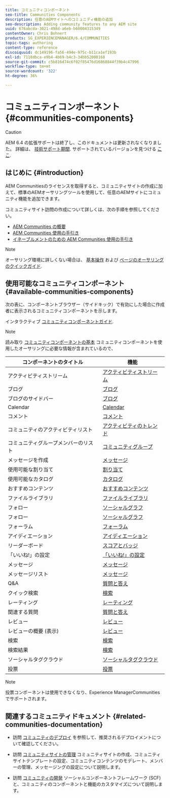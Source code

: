 ```yaml
---
title: コミュニティコンポーネント
seo-title: Communities Components
description: 任意のAEMサイトへのコミュニティ機能の追加
seo-description: Adding community features to any AEM site
uuid: 676abcda-3021-498d-a6eb-b60004315349
contentOwner: Chris Bohnert
products: SG_EXPERIENCEMANAGER/6.4/COMMUNITIES
topic-tags: authoring
content-type: reference
discoiquuid: dc149196-fa56-494e-975c-b11ca1ef193b
exl-id: 7118dbca-e9b4-4b69-b4c3-34bb52008168
source-git-commit: c5b816d74c6f02f85476d16868844f39b4c47996
workflow-type: tm+mt
source-wordcount: '322'
ht-degree: 36%

---
```


# コミュニティコンポーネント {#communities-components}

>[!CAUTION]
>
>AEM 6.4 の拡張サポートは終了し、このドキュメントは更新されなくなりました。 詳細は、 [技術サポート期間](https://helpx.adobe.com/jp/support/programs/eol-matrix.html). サポートされているバージョンを見つける [ここ](https://experienceleague.adobe.com/docs/?lang=ja).

## はじめに {#introduction}

AEM Communitiesのライセンスを取得すると、コミュニティサイトの作成に加えて、標準のAEMオーサリングツールを使用して、任意のAEMサイトにコミュニティ機能を追加できます。

コミュニティサイト訪問の作成について詳しくは、次の手順を参照してください。

* [AEM Communities の概要](overview.md)
* [AEM Communities 使用の手引き](getting-started.md)
* [イネーブルメントのための AEM Communities 使用の手引き](getting-started-enablement.md)

>[!NOTE]
>
>オーサリング環境に詳しくない場合は、 [基本操作](../../help/sites-authoring/basic-handling.md) および [ページのオーサリングのクイックガイド](../../help/sites-authoring/qg-page-authoring.md).

## 使用可能なコミュニティコンポーネント {#available-communities-components}

次の表に、コンポーネントブラウザー（サイドキック）で有効にした場合に作成者に表示されるコミュニティコンポーネントを示します。

インタラクティブ [コミュニティコンポーネントガイド](components-guide.md).

>[!NOTE]
>
>読み取り [コミュニティコンポーネントの基本](basics.md) コミュニティコンポーネントを使用したオーサリングに必要な情報が含まれているので、

| **コンポーネントのタイトル** | **機能** |
|---|---|
| アクティビティストリーム | [アクティビティストリーム](activities.md) |
| ブログ | [ブログ](blog-feature.md) |
| ブログのサイドバー | [ブログ](blog-feature.md) |
| Calendar | [Calendar](calendar.md) |
| コメント | [コメント](comments.md) |
| コミュニティのアクティビティリスト | [アクティビティのトレンド](trends.md) |
| コミュニティグループメンバーのリスト | [コミュニティグループ](creating-groups.md) |
| メッセージを作成 | [メッセージ](configure-messaging.md) |
| 使用可能な割り当て | [割り当て](assignments.md) |
| 使用可能なカタログ | [カタログ](catalog.md) |
| おすすめコンテンツ | [おすすめコンテンツ](featured.md) |
| ファイルライブラリ | [ファイルライブラリ](file-library.md) |
| フォロー | [ソーシャルグラフ](socialgraph.md) |
| フォロー | [ソーシャルグラフ](socialgraph.md) |
| フォーラム | [フォーラム](forum.md) |
| アイディエーション | [アイディエーション](ideation-feature.md) |
| リーダーボード | [スコアとバッジ](enabling-leaderboard.md) |
| 「いいね!」の設定 | [「いいね!」の設定](liking.md) |
| メッセージ | [メッセージ](configure-messaging.md) |
| メッセージリスト | [メッセージ](configure-messaging.md) |
| Q&amp;A | [質問と答え](working-with-qna.md) |
| クイック検索 | [検索](search.md) |
| レーティング | [レーティング](rating.md) |
| 関連する質問 | [質問と答え](working-with-qna.md) |
| レビュー | [レビュー](reviews.md) |
| レビューの概要 (表示) | [レビュー](reviews.md) |
| 検索 | [検索](search.md) |
| 検索結果 | [検索](search.md) |
| ソーシャルタグクラウド | [ソーシャルタグクラウド](tagcloud.md) |
| 投票 | [投票](voting.md) |

>[!NOTE]
>
>投票コンポーネントは使用できなくなり、Experience ManagerCommunities でサポートされます。

## 関連するコミュニティドキュメント {#related-communities-documentation}

* 訪問 [コミュニティのデプロイ](deploy-communities.md) を参照して、推奨されるデプロイメントについて確認してください。

* 訪問 [コミュニティサイトの管理](administer-landing.md) コミュニティサイトの作成、コミュニティサイトテンプレートの設定、コミュニティコンテンツのモデレート、メンバーの管理、メッセージングの設定について説明します。

* 訪問 [コミュニティの開発](communities.md) ソーシャルコンポーネントフレームワーク (SCF) と、コミュニティのコンポーネントと機能のカスタマイズについて説明します。

